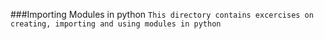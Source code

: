 ###Importing Modules in python
```This directory contains excercises on creating, importing and using modules in python```
